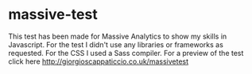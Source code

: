# massive-test
This test has been made for Massive Analytics to show my skills in Javascript.
For the test I didn't use any libraries or frameworks as requested.
For the CSS I used a Sass compiler. 
For a preview of the test click here http://giorgioscappaticcio.co.uk/massivetest
